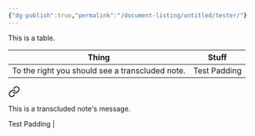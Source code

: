 ```yaml
---
{"dg-publish":true,"permalink":"/document-listing/untitled/tester/"}
---
```


This is a table.


| Thing                                           | Stuff                                           |
| ----------------------------------------------- | ----------------------------------------------- |
| To the right you should see a transcluded note. | Test Padding 
<div class="transclusion internal-embed is-loaded"><a class="markdown-embed-link" href="/document-listing/untitled/transcluded-note/" aria-label="Open link"><svg xmlns="http://www.w3.org/2000/svg" width="24" height="24" viewBox="0 0 24 24" fill="none" stroke="currentColor" stroke-width="2" stroke-linecap="round" stroke-linejoin="round" class="svg-icon lucide-link"><path d="M10 13a5 5 0 0 0 7.54.54l3-3a5 5 0 0 0-7.07-7.07l-1.72 1.71"></path><path d="M14 11a5 5 0 0 0-7.54-.54l-3 3a5 5 0 0 0 7.07 7.07l1.71-1.71"></path></svg></a><div class="markdown-embed">




This is a transcluded note's message.

</div></div>
 Test Padding |

